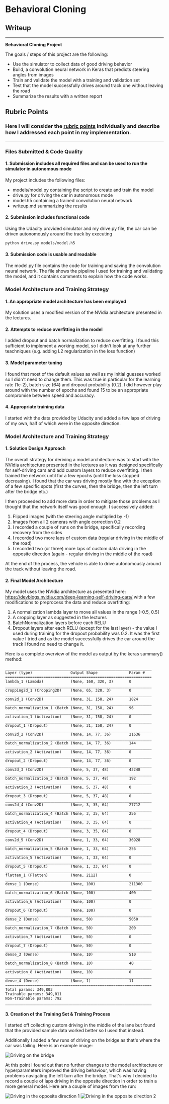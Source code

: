 # **Behavioral Cloning** 

## Writeup

---

**Behavioral Cloning Project**

The goals / steps of this project are the following:
* Use the simulator to collect data of good driving behavior
* Build, a convolution neural network in Keras that predicts steering angles from images
* Train and validate the model with a training and validation set
* Test that the model successfully drives around track one without leaving the road
* Summarize the results with a written report


[//]: # (Image References)

[example0]: examples/example0-bridge.jpg "Driving on the bridge"
[example1]: examples/example1-opposite-direction.jpg "Driving in the opposite direction 1"
[example2]: examples/example2-opposite-direction.jpg "Driving in the opposite direction 2"

## Rubric Points
### Here I will consider the [rubric points](https://review.udacity.com/#!/rubrics/432/view) individually and describe how I addressed each point in my implementation.  

---
### Files Submitted & Code Quality

#### 1. Submission includes all required files and can be used to run the simulator in autonomous mode

My project includes the following files:
* models/model.py containing the script to create and train the model
* drive.py for driving the car in autonomous mode
* model.h5 containing a trained convolution neural network 
* writeup.md summarizing the results

#### 2. Submission includes functional code
Using the Udacity provided simulator and my drive.py file, the car can be driven autonomously around the track by executing 
```sh
python drive.py models/model.h5
```

#### 3. Submission code is usable and readable

The model.py file contains the code for training and saving the convolution neural network. The file shows the pipeline I used for training and validating the model, and it contains comments to explain how the code works.

### Model Architecture and Training Strategy

#### 1. An appropriate model architecture has been employed

My solution uses a modified version of the NVidia architecture presented in the lectures. 

#### 2. Attempts to reduce overfitting in the model

I added dropout and batch normalization to reduce overfitting. I found this sufficient to implement a working model, so I didn't look at any further teachniques (e.g. adding L2 regularization in the loss function)

#### 3. Model parameter tuning

I found that most of the default values as well as my initial guesses worked so I didn't need to change them. This was true in particular for the learning rate (1e-2), batch size (64) and dropout probability (0.2). I did however play around with the number of epochs and found 15 to be an appropriate compromise between speed and accuracy.

#### 4. Appropriate training data

I started with the data provided by Udacity and added a few laps of driving of my own, half of which were in the opposite direction.

### Model Architecture and Training Strategy

#### 1. Solution Design Approach

The overall strategy for deriving a model architecture was to start with the NVidia architecture presented in the lectures as it was designed specifically for self-driving cars and add custom layers to reduce overfitting. I then trained the network until for a few epochs (until the loss stopped decreasing). I found that the car was driving mostly fine with the exception of a few specific spots (first the curves, then the bridge, then the left turn after the bridge etc.)

I then proceeded to add more data in order to mitigate those problems as I thought that the network itself was good enough. I successively added:

1. Flipped images (with the steering angle multiplied by -1)
2. Images from all 2 cameras with angle correction 0.2
3. I recorded a couple of runs on the bridge, specifically recording recovery from the sides
4. I recorded two more laps of custom data (regular driving in the middle of the road)
5. I recorded two (or three) more laps of custom data driving in the opposite direction (again - regular driving in the middle of the road)

At the end of the process, the vehicle is able to drive autonomously around the track without leaving the road.

#### 2. Final Model Architecture

My model uses the NVidia architecture as presented here: https://devblogs.nvidia.com/deep-learning-self-driving-cars/ with a few modifications to preprocess the data and reduce overfitting:

1. A normalization lambda layer to move all values in the range [-0.5, 0.5]
2. A cropping layer as suggested in the lectures
3. BatchNormalization layers before each RELU
4. Dropout layers after each RELU (except for the last layer) - the value I used during training for the dropout probability was 0.2. It was the first value I tried and as the model successfully drives the car around the track I found no need to change it.

Here is a complete overview of the model as output by the keras summary() method:
```
_________________________________________________________________
Layer (type)                 Output Shape              Param #   
=================================================================
lambda_1 (Lambda)            (None, 160, 320, 3)       0         
_________________________________________________________________
cropping2d_1 (Cropping2D)    (None, 65, 320, 3)        0         
_________________________________________________________________
conv2d_1 (Conv2D)            (None, 31, 158, 24)       1824      
_________________________________________________________________
batch_normalization_1 (Batch (None, 31, 158, 24)       96        
_________________________________________________________________
activation_1 (Activation)    (None, 31, 158, 24)       0         
_________________________________________________________________
dropout_1 (Dropout)          (None, 31, 158, 24)       0         
_________________________________________________________________
conv2d_2 (Conv2D)            (None, 14, 77, 36)        21636     
_________________________________________________________________
batch_normalization_2 (Batch (None, 14, 77, 36)        144       
_________________________________________________________________
activation_2 (Activation)    (None, 14, 77, 36)        0         
_________________________________________________________________
dropout_2 (Dropout)          (None, 14, 77, 36)        0         
_________________________________________________________________
conv2d_3 (Conv2D)            (None, 5, 37, 48)         43248     
_________________________________________________________________
batch_normalization_3 (Batch (None, 5, 37, 48)         192       
_________________________________________________________________
activation_3 (Activation)    (None, 5, 37, 48)         0         
_________________________________________________________________
dropout_3 (Dropout)          (None, 5, 37, 48)         0         
_________________________________________________________________
conv2d_4 (Conv2D)            (None, 3, 35, 64)         27712     
_________________________________________________________________
batch_normalization_4 (Batch (None, 3, 35, 64)         256       
_________________________________________________________________
activation_4 (Activation)    (None, 3, 35, 64)         0         
_________________________________________________________________
dropout_4 (Dropout)          (None, 3, 35, 64)         0         
_________________________________________________________________
conv2d_5 (Conv2D)            (None, 1, 33, 64)         36928     
_________________________________________________________________
batch_normalization_5 (Batch (None, 1, 33, 64)         256       
_________________________________________________________________
activation_5 (Activation)    (None, 1, 33, 64)         0         
_________________________________________________________________
dropout_5 (Dropout)          (None, 1, 33, 64)         0         
_________________________________________________________________
flatten_1 (Flatten)          (None, 2112)              0         
_________________________________________________________________
dense_1 (Dense)              (None, 100)               211300    
_________________________________________________________________
batch_normalization_6 (Batch (None, 100)               400       
_________________________________________________________________
activation_6 (Activation)    (None, 100)               0         
_________________________________________________________________
dropout_6 (Dropout)          (None, 100)               0         
_________________________________________________________________
dense_2 (Dense)              (None, 50)                5050      
_________________________________________________________________
batch_normalization_7 (Batch (None, 50)                200       
_________________________________________________________________
activation_7 (Activation)    (None, 50)                0         
_________________________________________________________________
dropout_7 (Dropout)          (None, 50)                0         
_________________________________________________________________
dense_3 (Dense)              (None, 10)                510       
_________________________________________________________________
batch_normalization_8 (Batch (None, 10)                40        
_________________________________________________________________
activation_8 (Activation)    (None, 10)                0         
_________________________________________________________________
dense_4 (Dense)              (None, 1)                 11        
=================================================================
Total params: 349,803
Trainable params: 349,011
Non-trainable params: 792
_________________________________________________________________
```


#### 3. Creation of the Training Set & Training Process

I started off collecting custom driving in the middle of the lane but found that the provided sample data worked better so I used that instead. 

Additionallу I added a few runs of driving on the bridge as that's where the car was failing. Here is an example image:

![Driving on the bridge][example0]

At this point I found out that no further changes to the model architecture or hyperparameters improved the driving behaviour, which was having problems navigating the left turn after the bridge. That's why I decided to record a couple of laps driving in the opposite direction in order to train a more general model. Here are a couple of images from the run:

![Driving in the opposite direction 1][example1]
![Driving in the opposite direction 2][example2]

